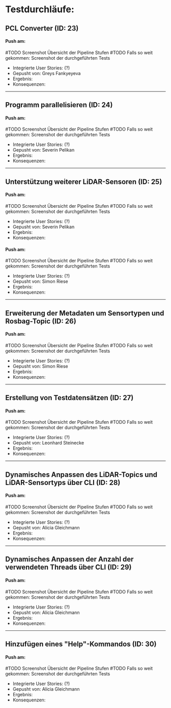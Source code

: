 # Testdurchläufe:

## PCL Converter  (ID: 23)
#### Push am:
#TODO Screenshot Übersicht der Pipeline Stufen
#TODO Falls so weit gekommen: Screenshot der durchgeführten Tests
- Integrierte User Stories: (?)
- Gepusht von: Greys Fankyeyeva
- Ergebnis:
- Konsequenzen:

---

## Programm parallelisieren  (ID: 24)
#### Push am:
#TODO Screenshot Übersicht der Pipeline Stufen
#TODO Falls so weit gekommen: Screenshot der durchgeführten Tests
- Integrierte User Stories: (?)
- Gepusht von: Severin Pelikan
- Ergebnis:
- Konsequenzen:

---

## Unterstützung weiterer LiDAR-Sensoren  (ID: 25)
#### Push am:
#TODO Screenshot Übersicht der Pipeline Stufen
#TODO Falls so weit gekommen: Screenshot der durchgeführten Tests
- Integrierte User Stories: (?)
- Gepusht von: Severin Pelikan
- Ergebnis:
- Konsequenzen:
#### Push am:
#TODO Screenshot Übersicht der Pipeline Stufen
#TODO Falls so weit gekommen: Screenshot der durchgeführten Tests
- Integrierte User Stories: (?)
- Gepusht von: Simon Riese
- Ergebnis:
- Konsequenzen:

---

## Erweiterung der Metadaten um Sensortypen und Rosbag-Topic (ID: 26)
#### Push am:
#TODO Screenshot Übersicht der Pipeline Stufen
#TODO Falls so weit gekommen: Screenshot der durchgeführten Tests
- Integrierte User Stories: (?)
- Gepusht von: Simon Riese
- Ergebnis:
- Konsequenzen:

---

## Erstellung von Testdatensätzen   (ID: 27)
#### Push am:
#TODO Screenshot Übersicht der Pipeline Stufen
#TODO Falls so weit gekommen: Screenshot der durchgeführten Tests
- Integrierte User Stories: (?)
- Gepusht von: Leonhard Steinecke
- Ergebnis:
- Konsequenzen:

---

## Dynamisches Anpassen des LiDAR-Topics und LiDAR-Sensortyps über CLI  (ID: 28)
#### Push am:
#TODO Screenshot Übersicht der Pipeline Stufen
#TODO Falls so weit gekommen: Screenshot der durchgeführten Tests
- Integrierte User Stories: (?)
- Gepusht von: Alicia Gleichmann
- Ergebnis:
- Konsequenzen:

---

## Dynamisches Anpassen der Anzahl der verwendeten Threads über CLI   (ID: 29)
#### Push am:
#TODO Screenshot Übersicht der Pipeline Stufen
#TODO Falls so weit gekommen: Screenshot der durchgeführten Tests
- Integrierte User Stories: (?)
- Gepusht von: Alicia Gleichmann
- Ergebnis:
- Konsequenzen:

---

## Hinzufügen eines "Help"-Kommandos (ID: 30)
#### Push am:
#TODO Screenshot Übersicht der Pipeline Stufen
#TODO Falls so weit gekommen: Screenshot der durchgeführten Tests
- Integrierte User Stories: (?)
- Gepusht von: Alicia Gleichmann
- Ergebnis:
- Konsequenzen:
